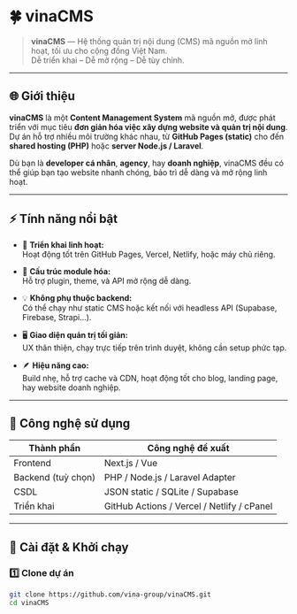 # 🍀 vinaCMS

> **vinaCMS** — Hệ thống quản trị nội dung (CMS) mã nguồn mở linh hoạt, tối ưu cho cộng đồng Việt Nam.  
> Dễ triển khai – Dễ mở rộng – Dễ tùy chỉnh.

---

## 🌐 Giới thiệu

**vinaCMS** là một **Content Management System** mã nguồn mở, được phát triển với mục tiêu **đơn giản hóa việc xây dựng website và quản trị nội dung**.  
Dự án hỗ trợ nhiều môi trường khác nhau, từ **GitHub Pages (static)** cho đến **shared hosting (PHP)** hoặc **server Node.js / Laravel**.

Dù bạn là **developer cá nhân**, **agency**, hay **doanh nghiệp**, vinaCMS đều có thể giúp bạn tạo website nhanh chóng, bảo trì dễ dàng và mở rộng linh hoạt.

---

## ⚡️ Tính năng nổi bật

- 🚀 **Triển khai linh hoạt:**  
  Hoạt động tốt trên GitHub Pages, Vercel, Netlify, hoặc máy chủ riêng.

- 🧩 **Cấu trúc module hóa:**  
  Hỗ trợ plugin, theme, và API mở rộng dễ dàng.

- 💡 **Không phụ thuộc backend:**  
  Có thể chạy như static CMS hoặc kết nối với headless API (Supabase, Firebase, Strapi...).

- 🖥 **Giao diện quản trị tối giản:**  
  UX thân thiện, chạy trực tiếp trên trình duyệt, không cần setup phức tạp.

- 🪶 **Hiệu năng cao:**  
  Build nhẹ, hỗ trợ cache và CDN, hoạt động tốt cho blog, landing page, hay website doanh nghiệp.

---

## 🧰 Công nghệ sử dụng

| Thành phần | Công nghệ đề xuất |
|-------------|------------------|
| Frontend | Next.js / Vue |
| Backend (tuỳ chọn) | PHP / Node.js / Laravel Adapter |
| CSDL | JSON static / SQLite / Supabase |
| Triển khai | GitHub Actions / Vercel / Netlify / cPanel |

---

## 🏁 Cài đặt & Khởi chạy

### 1️⃣ Clone dự án
```bash
git clone https://github.com/vina-group/vinaCMS.git
cd vinaCMS
